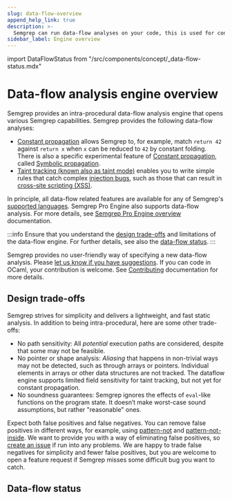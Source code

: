 ```yaml
---
slug: data-flow-overview
append_help_link: true
description: >-
  Semgrep can run data-flow analyses on your code, this is used for constant propagation and for taint tracking.
sidebar_label: Engine overview
---
```


import DataFlowStatus from "/src/components/concept/_data-flow-status.mdx"

# Data-flow analysis engine overview

Semgrep provides an intra-procedural data-flow analysis engine that opens various Semgrep capabilities. Semgrep provides the following data-flow analyses:
- [Constant propagation](../constant-propagation) allows Semgrep to, for example, match `return 42` against `return x` when `x` can be reduced to `42` by constant folding. There is also a specific experimental feature of [Constant propagation](../constant-propagation), called [Symbolic propagation](/writing-rules/experiments/symbolic-propagation).
- [Taint tracking (known also as taint mode)](../taint-mode) enables you to write simple rules that catch complex [injection bugs](https://owasp.org/www-community/Injection_Flaws), such as those that can result in [cross-site scripting (XSS)](https://owasp.org/www-community/attacks/xss/).

In principle, all data-flow related features are available for any of Semgrep's [supported languages](/supported-languages). Semgrep Pro Engine also supports data-flow analysis. For more details, see [Semgrep Pro Engine overview](/semgrep-code/semgrep-pro-engine-intro) documentation.

:::info
Ensure that you understand the [design trade-offs](#design-trade-offs) and limitations of the data-flow engine. For further details, see also the [data-flow status](#data-flow-status). 
:::

Semgrep provides no user-friendly way of specifying a new data-flow analysis. Please [let us know if you have suggestions](https://github.com/semgrep/semgrep/issues/new/choose). If you can code in OCaml, your contribution is welcome. See [Contributing](/contributing/contributing) documentation for more details.

## Design trade-offs

Semgrep strives for simplicity and delivers a lightweight, and fast static analysis. In addition to being intra-procedural, here are some other trade-offs:

- No path sensitivity: All _potential_ execution paths are considered, despite that some may not be feasible.
- No pointer or shape analysis: _Aliasing_ that happens in non-trivial ways may not be detected, such as through arrays or pointers. Individual elements in arrays or other data structures are not tracked. The dataflow engine supports limited field sensitivity for taint tracking, but not yet for constant propagation.
- No soundness guarantees: Semgrep ignores the effects of `eval`-like functions on the program state. It doesn’t make worst-case sound assumptions, but rather "reasonable" ones.

Expect both false positives and false negatives. You can remove false positives in different ways, for example, using [pattern-not](../../rule-syntax/#pattern-not) and [pattern-not-inside](../../rule-syntax/#pattern-not-inside). We want to provide you with a way of eliminating false positives, so [create an issue](https://github.com/semgrep/semgrep/issues/new/choose) if run into any problems. We are happy to trade false negatives for simplicity and fewer false positives, but you are welcome to open a feature request if Semgrep misses some difficult bug you want to catch.

## Data-flow status

<DataFlowStatus />
